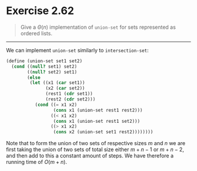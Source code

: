 # Exercise 2.62

> Give a $Θ(n)$ implementation of `union-set` for sets represented as ordered lists.

---

We can implement `union-set` similarly to `intersection-set`:
```scheme
(define (union-set set1 set2)
  (cond ((null? set1) set2)
        ((null? set2) set1)
        (else
         (let ((x1 (car set1))
               (x2 (car set2))
               (rest1 (cdr set1))
               (rest2 (cdr set2)))
           (cond ((= x1 x2)
                  (cons x1 (union-set rest1 rest2)))
                 ((< x1 x2)
                  (cons x1 (union-set rest1 set2)))
                 ((> x1 x2)
                  (cons x2 (union-set set1 rest2))))))))

```

Note that to form the union of two sets of respective sizes $m$ and $n$ we are first taking the union of two sets of total size either $m + n - 1$ or $m + n - 2$, and then add to this a constant amount of steps.
We have therefore a running time of $O(m + n)$.
